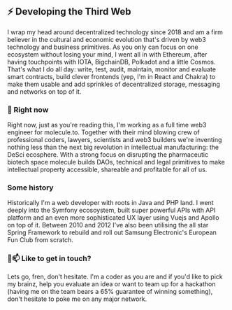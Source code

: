 ## ⚡ Developing the Third Web

I wrap my head around decentralized technology since 2018 and am a firm believer in the cultural and economic evolution that's driven by web3 technology and business primitives. As you only can focus on one ecosystem without losing your mind, I went all in with Ethereum, after having touchpoints with IOTA, BigchainDB, Polkadot and a little Cosmos. That's what I do all day: write, test, audit, maintain, monitor and evaluate smart contracts, build clever frontends (yep, I'm in React and Chakra) to make them usable and add sprinkles of decentralized storage, messaging and networks on top of it. 

### 🌱 Right now

Right now, just as you're reading this, I'm working as a full time web3 engineer for molecule.to. Together with their mind blowing crew of professional coders, lawyers, scientists and web3 builders we're inventing nothing less than the next big revolution in intellectual manufacturing: the DeSci ecosphere. With a strong focus on disrupting the pharmaceutic biotech space molecule builds DAOs, technical and legal primitives to make intellectual property accessible, shareable and profitable for all of us. 

### Some history

Historically I'm a web developer with roots in Java and PHP land. I went deeply into the Symfony ecosoystem, built super powerful APIs with API platform and an even more sophisticated UX layer using Vuejs and Apollo on top of it. Between 2010 and 2012 I've also been utilising the all star Spring Framework to rebuild and roll out Samsung Electronic's European Fun Club from scratch. 

### 💬📫 Like to get in touch?

Lets go, fren, don't hesitate. I'm a coder as you are and if you'd like to pick my brainz, help you evaluate an idea or want to team up for a hackathon (having me on the team bears a 65% guarantee of winning something), don't hesitate to poke me on any major network.
